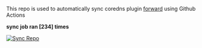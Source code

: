 This repo is used to automatically sync coredns plugin [forward](https://github.com/QZLin/forward) using Github Actions

**sync job ran [234] times**

[![Sync Repo](https://github.com/QZLin/coredns-extract/actions/workflows/sync.yaml/badge.svg)](https://github.com/QZLin/coredns-extract/actions/workflows/sync.yaml)
